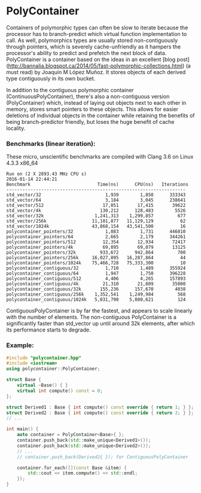 # PolyContainer
Containers of polymorphic types can often be slow to iterate because the processor has to branch-predict which virtual function implementation to call. As well, polymorphics types are usually stored non-contiguously through pointers, which is severely cache-unfriendly as it hampers the processor's ability to predict and prefetch the next block of data. PolyContainer is a container based on the ideas in an excellent [blog post] (http://bannalia.blogspot.ca/2014/05/fast-polymorphic-collections.html) (a must read) by Joaquín M López Muñoz. It stores objects of each derived type contiguously in its own bucket.

In addition to the contiguous polymorphic container (ContinuousPolyContainer), there's also a non-contiguous version (PolyContainer) which, instead of laying out objects next to each other in memory, stores smart pointers to these objects. This allows for easier deletions of individual objects in the container while retaining the benefits of being branch-predictor friendly, but loses the huge benefit of cache locality.

### Benchmarks (linear iteration):
These micro, unscientific benchmarks are compiled with Clang 3.6 on Linux 4.3.3 x86_64
```
Run on (2 X 2893.43 MHz CPU s)
2016-01-14 22:44:21
Benchmark                         Time(ns)      CPU(ns)   Iterations
-------------------------------------------------------------------
std_vector/32                        1,939        1,850      333343
std_vector/64                        3,184        3,045      238641
std_vector/512                      17,051       17,415       39622
std_vector/4k                      130,212      128,483        5526
std_vector/32k                   1,241,313    1,299,857         677
std_vector/256k                 11,101,877   11,129,129          62
std_vector/1024k                43,868,154   43,541,500          16
polycontainer_pointers/32            1,883        1,731      446810
polycontainer_pointers/64            2,665        2,179      344261
polycontainer_pointers/512          12,354       12,934       72417
polycontainer_pointers/4k           69,895       69,079       13125
polycontainer_pointers/32k         933,672      942,864         700
polycontainer_pointers/256k     16,027,895   16,287,864          44
polycontainer_pointers/1024k    75,466,728   75,333,300          10
polycontainer_contiguous/32          1,710        1,489      355924
polycontainer_contiguous/64          1,947        1,750      396228
polycontainer_contiguous/512         4,406        4,265      157893
polycontainer_contiguous/4k         21,310       21,809       35000
polycontainer_contiguous/32k       155,236      157,670        4038
polycontainer_contiguous/256k    1,352,541    1,249,984         568
polycontainer_contiguous/1024k   5,031,790    5,080,621         124
```
ContiguousPolyContainer is by far the fastest, and appears to scale linearly with the number of elements. The non-contiguous PolyContainer is a significantly faster than std_vector up until around 32k elements, after which its performance starts to degrade.


### Example:
```c++
#include "polycontainer.hpp"
#include <iostream>
using polycontainer::PolyContainer;

struct Base {
    virtual ~Base() { }
    virtual int compute() const = 0;
};

struct Derived1 : Base { int compute() const override { return 1; } };
struct Derived2 : Base { int compute() const override { return 2; } };
// ...

int main() {
    auto container = PolyContainer<Base>{ };
    container.push_back(std::make_unique<Derived1>());
    container.push_back(std::make_unique<Derived2>());
    // ...
    // container.push_back(Derived2{ }); for ContiguousPolyContainer

    container.for_each([](const Base &item) {
        std::cout << item.compute() << std::endl;
    });
}
```
